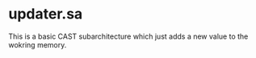 updater.sa
==========

This is a basic CAST subarchitecture which just adds a new value to
the wokring memory.
